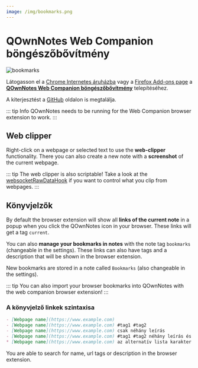 ```yaml
---
image: /img/bookmarks.png
---
```


# QOwnNotes Web Companion böngészőbővítmény

![bookmarks](/img/bookmarks.png)

Látogasson el a [Chrome Internetes áruházba](https://chrome.google.com/webstore/detail/qownnotes-web-companion/pkgkfnampapjbopomdpnkckbjdnpkbkp) vagy a  [Firefox Add-ons page](https://addons.mozilla.org/firefox/addon/qownnotes-web-companion) a [**QOwnNotes Web Companion böngészőbővítmény**](https://github.com/qownnotes/web-companion/) telepítéséhez.

A kiterjesztést a [GitHub](https://github.com/qownnotes/web-companion/) oldalon is megtalálja.

::: tip Info QOwnNotes needs to be running for the Web Companion browser extension to work. :::

## Web clipper

Right-click on a webpage or selected text to use the **web-clipper** functionality. There you can also create a new note with a **screenshot** of the current webpage.

::: tip The web clipper is also scriptable! Take a look at the [websocketRawDataHook](../scripting/hooks.md#websocketrawdatahook) if you want to control what you clip from webpages. :::

## Könyvjelzők

By default the browser extension will show all **links of the current note** in a popup when you click the QOwnNotes icon in your browser. These links will get a tag `current`.

You can also **manage your bookmarks in notes** with the note tag `bookmarks` (changeable in the settings). These links can also have tags and a description that will be shown in the browser extension.

New bookmarks are stored in a note called `Bookmarks` (also changeable in the settings).

::: tip You can also import your browser bookmarks into QOwnNotes with the web companion browser extension! :::

### A könyvjelző linkek szintaxisa

```markdown
- [Webpage name](https://www.example.com)
- [Webpage name](https://www.example.com) #tag1 #tag2
- [Webpage name](https://www.example.com) csak néhány leírás
- [Webpage name](https://www.example.com) #tag1 #tag2 néhány leírás és címke
* [Webpage name](https://www.example.com) az alternatív lista karakter is működik
```

You are able to search for name, url tags or description in the browser extension.
